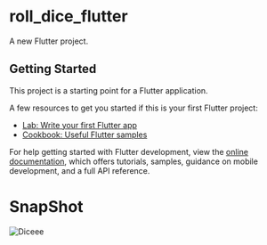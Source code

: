 # roll_dice_flutter

A new Flutter project.

## Getting Started

This project is a starting point for a Flutter application.

A few resources to get you started if this is your first Flutter project:

- [Lab: Write your first Flutter app](https://docs.flutter.dev/get-started/codelab)
- [Cookbook: Useful Flutter samples](https://docs.flutter.dev/cookbook)

For help getting started with Flutter development, view the
[online documentation](https://docs.flutter.dev/), which offers tutorials,
samples, guidance on mobile development, and a full API reference.

# SnapShot
![Diceee](https://github.com/codebyuzair/roll_dice_flutter/assets/134750614/640dd238-975b-447c-af68-7cdd2faa4abf)
